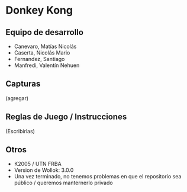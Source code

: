 # Donkey Kong

## Equipo de desarrollo

- Canevaro, Matías Nicolás
- Caserta, Nicolás Mario
- Fernandez, Santiago
- Manfredi, Valentín Nehuen

## Capturas

(agregar)

## Reglas de Juego / Instrucciones

(Escribirlas)

## Otros

- K2005 / UTN FRBA
- Version de Wollok: 3.0.0
- Una vez terminado, no tenemos problemas en que el repositorio sea público / queremos manternerlo privado
